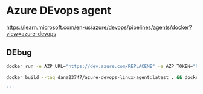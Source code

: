 # Azure DEvops agent

<https://learn.microsoft.com/en-us/azure/devops/pipelines/agents/docker?view=azure-devops>

## DEbug

```bash
docker run -e AZP_URL="https://dev.azure.com/REPLACEME" -e AZP_TOKEN="REPLACEME" -e AZP_POOL="k3s pool" dana23747/azure-devops-linux-agent:latest

docker build --tag dana23747/azure-devops-linux-agent:latest . && docker push dana23747/azure-devops-linux-agent:latest

'''